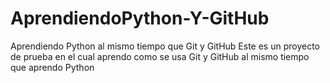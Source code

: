 # AprendiendoPython-Y-GitHub
Aprendiendo Python al mismo tiempo que Git y GitHub
Este es un proyecto de prueba en el cual aprendo como se usa Git y GitHub al mismo tiempo que aprendo Python
